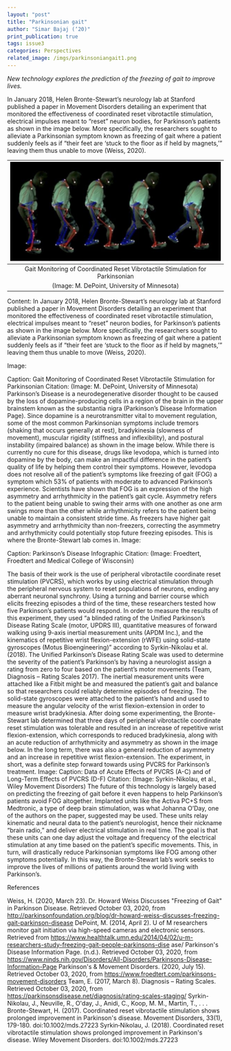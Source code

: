 ```yaml
---
layout: "post"
title: "Parkinsonian gait"
author: "Simar Bajaj (‘20)"
print_publication: true
tags: issue3
categories: Perspectives
related_image: /imgs/parkinsoniangait1.png
---
```


*New technology explores the prediction of the freezing of gait to improve lives.*

<!--excerpt-->

In January 2018, Helen Bronte-Stewart’s neurology lab at Stanford published a paper in Movement Disorders detailing an experiment that monitored the effectiveness of coordinated reset vibrotactile stimulation, electrical impulses meant to “reset” neuron bodies, for Parkinson’s patients as shown in the image below. More specifically, the researchers sought to alleviate a Parkinsonian symptom known as freezing of gait where a patient suddenly feels as if “their feet are ‘stuck to the floor as if held by magnets,’” leaving them thus unable to move (Weiss, 2020). 

<!--excerpt-->

| ![](/imgs/parkinsoniangait1.png) | 
|:--:| 
|Gait Monitoring of Coordinated Reset Vibrotactile Stimulation for Parkinsonian
(Image: M. DePoint, University of Minnesota)|

Content:
In January 2018, Helen Bronte-Stewart’s neurology lab at Stanford published a paper in Movement Disorders detailing an experiment that monitored the effectiveness of coordinated reset vibrotactile stimulation, electrical impulses meant to “reset” neuron bodies, for Parkinson’s patients as shown in the image below. More specifically, the researchers sought to alleviate a Parkinsonian symptom known as freezing of gait where a patient suddenly feels as if “their feet are ‘stuck to the floor as if held by magnets,’” leaving them thus unable to move (Weiss, 2020). 

Image:

Caption:
Gait Monitoring of Coordinated Reset Vibrotactile Stimulation for Parkinsonian
Citation: 
(Image: M. DePoint, University of Minnesota)
Parkinson’s Disease is a neurodegenerative disorder thought to be caused by the loss of dopamine-producing cells in a region of the brain in the upper brainstem known as the substantia nigra (Parkinson’s Disease Information Page). Since dopamine is a neurotransmitter vital to movement regulation, some of the most common Parkinsonian symptoms include tremors (shaking that occurs generally at rest), bradykinesia (slowness of movement), muscular rigidity (stiffness and inflexibility), and postural instability (impaired balance) as shown in the image below. 
While there is currently no cure for this disease, drugs like levodopa, which is turned into dopamine by the body, can make an impactful difference in the patient’s quality of life by helping them control their symptoms. However, levodopa does not resolve all of the patient’s symptoms like freezing of gait (FOG) a symptom which 53% of patients with moderate to advanced Parkinson’s experience. Scientists have shown that FOG is an expression of the high asymmetry and arrhythmicity in the patient’s gait cycle. Asymmetry refers to the patient being unable to swing their arms with one another as one arm swings more than the other while arrhythmicity refers to the patient being unable to maintain a consistent stride time. As freezers have higher gait asymmetry and arrhythmicity than non-freezers, correcting the asymmetry and arrhythmicity could potentially stop future freezing episodes. This is where the Bronte-Stewart lab comes in. 
Image:

Caption:
Parkinson’s Disease Infographic
Citation: 
(Image: Froedtert, Froedtert and Medical College of Wisconsin)

The basis of their work is the use of peripheral vibrotactile coordinate reset stimulation (PVCRS), which works by using electrical stimulation through the peripheral nervous system to reset populations of neurons, ending any aberrant neuronal synchrony. Using a turning and barrier course which elicits freezing episodes a third of the time, these researchers tested how five Parkinson’s patients would respond. In order to measure the results of this experiment, they used “a blinded rating of the Unified Parkinson’s Disease Rating Scale (motor, UPDRS III), quantitative measures of forward walking using 9-axis inertial measurement units (APDM Inc.), and the kinematics of repetitive wrist flexion-extension (rWFE) using solid-state gyroscopes (Motus Bioengineering)” according to Syrkin-Nikolau et al. (2018). The Unified Parkinson’s Disease Rating Scale was used to determine the severity of the patient’s Parkinson’s by having a neurologist assign a rating from zero to four based on the patient’s motor movements (Team, Diagnosis – Rating Scales 2017). The inertial measurement units were attached like a Fitbit might be and measured the patient’s gait and balance so that researchers could reliably determine episodes of freezing. The solid-state gyroscopes were attached to the patient’s hand and used to measure the angular velocity of the wrist flexion-extension in order to measure wrist bradykinesia. After doing some experimenting, the Bronte-Stewart lab determined that three days of peripheral vibrotactile coordinate reset stimulation was tolerable and resulted in an increase of repetitive wrist flexion-extension, which corresponds to reduced bradykinesia, along with an acute reduction of arrhythmicity and asymmetry as shown in the image below. In the long term, there was also a general reduction of asymmetry and an increase in repetitive wrist flexion-extension. The experiment, in short, was a definite step forward towards using PVCRS for Parkinson’s treatment. 
Image:
Caption:
Data of Acute Effects of PVCRS (A-C) and of Long-Term Effects of PVCRS (D-F)
Citation: 
(Image: Syrkin-Nikolau, et al., Wiley Movement Disorders)
The future of this technology is largely based on predicting the freezing of gait before it even happens to help Parkinson’s patients avoid FOG altogether. Implanted units like the Activa PC+S from Medtronic, a type of deep brain stimulation, was what Johanna O’Day, one of the authors on the paper, suggested may be used. These units relay kinematic and neural data to the patient’s neurologist, hence their nickname “brain radio,” and deliver electrical stimulation in real time. The goal is that these units can one day adjust the voltage and frequency of the electrical stimulation at any time based on the patient’s specific movements. This, in turn, will drastically reduce Parkinsonian symptoms like FOG among other symptoms potentially. In this way, the Bronte-Stewart lab’s work seeks to improve the lives of millions of patients around the world living with Parkinson’s.

References 

Weiss, H. (2020, March 23). Dr. Howard Weiss Discusses "Freezing of Gait" in Parkinson Disease. Retrieved October 03, 2020, from http://parkinsonfoundation.org/blog/dr-howard-weiss-discusses-freezing-gait-parkinson-disease
DePoint, M. (2014, April 2). U of M researchers monitor gait initiation via high-speed cameras and electronic sensors. Retrieved from https://www.healthtalk.umn.edu/2014/04/02/u-m-researchers-study-freezing-gait-people-parkinsons-dise ase/
Parkinson's Disease Information Page. (n.d.). Retrieved October 03, 2020, from https://www.ninds.nih.gov/Disorders/All-Disorders/Parkinsons-Disease-Information-Page
Parkinson's & Movement Disorders. (2020, July 15). Retrieved October 03, 2020, from https://www.froedtert.com/parkinsons-movement-disorders
Team, E. (2017, March 8). Diagnosis – Rating Scales. Retrieved October 03, 2020, from https://parkinsonsdisease.net/diagnosis/rating-scales-staging/
Syrkin-Nikolau, J., Neuville, R., O'day, J., Anidi, C., Koop, M. M., Martin, T., . . . Bronte-Stewart, H. (2017). Coordinated reset vibrotactile stimulation shows prolonged improvement in Parkinson's disease. Movement Disorders, 33(1), 179-180. doi:10.1002/mds.27223
Syrkin‐Nikolau, J. (2018). Coordinated reset vibrotactile stimulation shows prolonged improvement in Parkinson's disease. Wiley Movement Disorders. doi:10.1002/mds.27223
